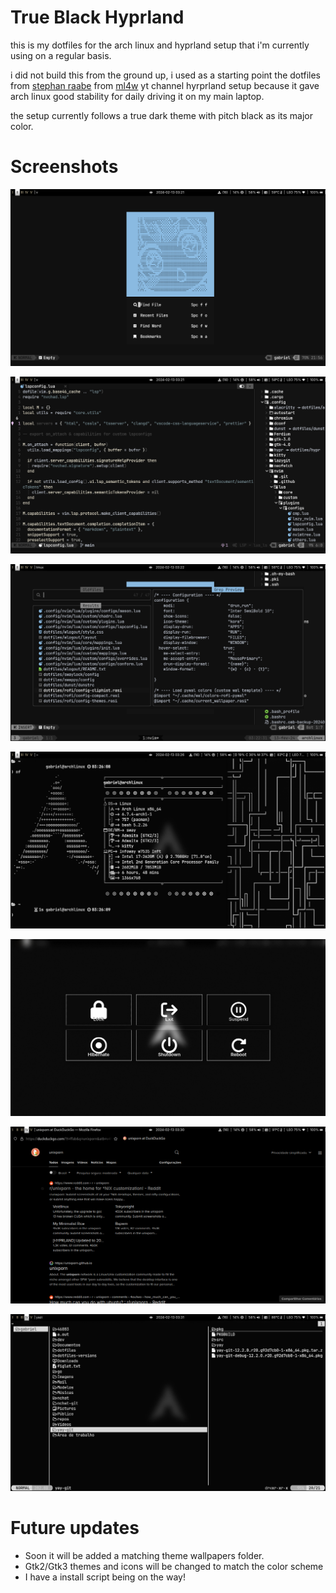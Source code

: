 # True Black Hyprland

this is my dotfiles for the arch linux and hyprland setup that i'm currently using on a regular basis.

i did not build this from the ground up, i used as a starting point the dotfiles from [stephan raabe](https://gitlab.com/stephan-raabe/dotfiles) from [ml4w](https://www.youtube.com/@mylinuxforwork) yt channel hyrprland setup because it gave arch linux good stability for daily driving it on my main laptop.

the setup currently follows a true dark theme with pitch black as its major color.

# Screenshots
![screenshot-1](/screenshots/screenshot-20240213-032110.png?raw=true)

![screenshot-2](/screenshots/screenshot-20240213-032146.png?raw=true)

![screenshot-3](/screenshots/screenshot-20240213-032236.png?raw=true) 

![screenshot-4](/screenshots/screenshot-20240213-032646.png?raw=true)

![screenshot-5](/screenshots/screenshot-20240213-032942.png?raw=true) 

![screenshot-6](/screenshots/screenshot-20240213-033016.png?raw=true)

![screenshot-7](/screenshots/screenshot-20240213-033117.png?raw=true)

# Future updates
- Soon it will be added a matching theme wallpapers folder.
- Gtk2/Gtk3 themes and icons will be changed to match the color scheme
- I have a install script being on the way!
